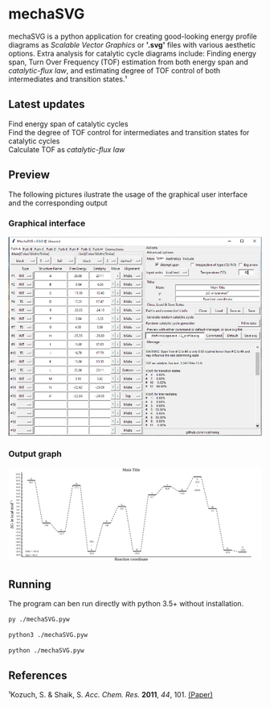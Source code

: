 # mechaSVG
mechaSVG is a python application for creating good-looking energy profile diagrams as *Scalable Vector Graphics* or **'.svg'** files with various aesthetic options. Extra analysis for catalytic cycle diagrams include: Finding energy span, Turn Over Frequency (TOF) estimation from both energy span and *catalytic-flux law*, and estimating degree of TOF control of both intermediates and transition states.¹

## Latest updates
Find energy span of catalytic cycles\
Find the degree of TOF control for intermediates and transition states for catalytic cycles\
Calculate TOF as *catalytic-flux law*

## Preview

The following pictures ilustrate the usage of the graphical user interface and the corresponding output

### Graphical interface

![Interface](/image.png)

### Output graph

![Graph](/teste.svg)

## Running
The program can ben run directly with python 3.5+ without installation.

```bash
py ./mechaSVG.pyw
```
```bash
python3 ./mechaSVG.pyw
```
```bash
python ./mechaSVG.pyw
```

## References

¹Kozuch, S. & Shaik, S. *Acc. Chem. Res.* **2011**, *44*, 101. [(Paper)](https://pubs.acs.org/doi/10.1021/ar1000956)